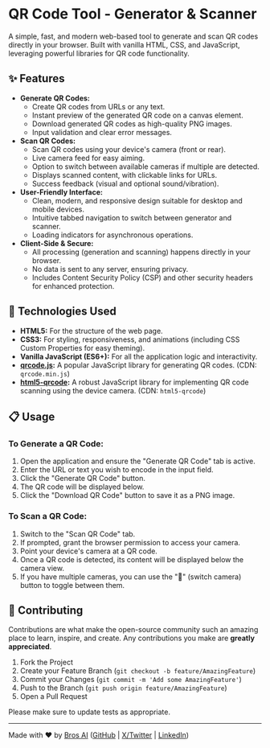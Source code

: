 # QR Code Tool - Generator & Scanner

A simple, fast, and modern web-based tool to generate and scan QR codes directly in your browser. Built with vanilla HTML, CSS, and JavaScript, leveraging powerful libraries for QR code functionality.

## ✨ Features

*   **Generate QR Codes:**
    *   Create QR codes from URLs or any text.
    *   Instant preview of the generated QR code on a canvas element.
    *   Download generated QR codes as high-quality PNG images.
    *   Input validation and clear error messages.
*   **Scan QR Codes:**
    *   Scan QR codes using your device's camera (front or rear).
    *   Live camera feed for easy aiming.
    *   Option to switch between available cameras if multiple are detected.
    *   Displays scanned content, with clickable links for URLs.
    *   Success feedback (visual and optional sound/vibration).
*   **User-Friendly Interface:**
    *   Clean, modern, and responsive design suitable for desktop and mobile devices.
    *   Intuitive tabbed navigation to switch between generator and scanner.
    *   Loading indicators for asynchronous operations.
*   **Client-Side & Secure:**
    *   All processing (generation and scanning) happens directly in your browser.
    *   No data is sent to any server, ensuring privacy.
    *   Includes Content Security Policy (CSP) and other security headers for enhanced protection.

## 🚀 Technologies Used

*   **HTML5:** For the structure of the web page.
*   **CSS3:** For styling, responsiveness, and animations (including CSS Custom Properties for easy theming).
*   **Vanilla JavaScript (ES6+):** For all the application logic and interactivity.
*   **[qrcode.js](https://github.com/davidshimjs/qrcodejs):** A popular JavaScript library for generating QR codes. (CDN: `qrcode.min.js`)
*   **[html5-qrcode](https://github.com/mebjas/html5-qrcode):** A robust JavaScript library for implementing QR code scanning using the device camera. (CDN: `html5-qrcode`)


## 📋 Usage

### To Generate a QR Code:
1.  Open the application and ensure the "Generate QR Code" tab is active.
2.  Enter the URL or text you wish to encode in the input field.
3.  Click the "Generate QR Code" button.
4.  The QR code will be displayed below.
5.  Click the "Download QR Code" button to save it as a PNG image.

### To Scan a QR Code:
1.  Switch to the "Scan QR Code" tab.
2.  If prompted, grant the browser permission to access your camera.
3.  Point your device's camera at a QR code.
4.  Once a QR code is detected, its content will be displayed below the camera view.
5.  If you have multiple cameras, you can use the "🔄" (switch camera) button to toggle between them.

## 🤝 Contributing

Contributions are what make the open-source community such an amazing place to learn, inspire, and create. Any contributions you make are **greatly appreciated**.

1.  Fork the Project
2.  Create your Feature Branch (`git checkout -b feature/AmazingFeature`)
3.  Commit your Changes (`git commit -m 'Add some AmazingFeature'`)
4.  Push to the Branch (`git push origin feature/AmazingFeature`)
5.  Open a Pull Request

Please make sure to update tests as appropriate.



---

Made with ❤️ by [Bros AI](https://bros.ai)
([GitHub](https://github.com/Bros-AI) | [X/Twitter](https://x.com/GauthierBros) | [LinkedIn](https://www.linkedin.com/in/gauthier-bros/))
